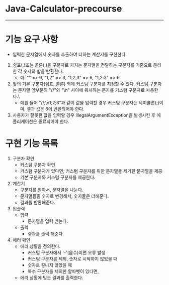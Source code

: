 # Java-Calculator-precourse
----
# 기능 요구 사항 
- 입력한 문자열에서 숫자를 추출하여 더하는 계산기를 구현한다.

1. 쉼표(,)또는 콜론(:)을 구분자로 가지는 문자열을 전달하는 구분자를 기준으로 분리한 각 숫자의 합을 반환한다.
   - 예: "" => 0, "1,2" => 3, "1,2,3" => 6, "1,2:3" => 6
2. 앞의 기본 구분자(쉼표, 콜론) 외에 커스텀 구분자를 지정할 수 있다. 커스텀 구분자는 문자열 앞부분의 "//"와 "\n" 사이에 위치하는 문자를 커스텀 구분자로 사용한다.\
   -  예를 들어 "//;\n1;2;3"과 같이 값을 입력할 경우 커스텀 구분자는 세미콜론(;)이며, 결과 값은 6이 반환되어야 한다.
3. 사용자가 잘못된 값을 입력할 경우 IllegalArgumentException을 발생시킨 후 애플리케이션은 종료되어야 한다.

# 구현 기능 목록 
1. 구분자 확인
   - 커스텀 구분자 확인
   - 커스텀 구분자가 있다면, 커스텀 구분자를 위한 문자열을 제거한 문자열을 제공
   - 기본 구분자와 커스텀 구분자를 제공한다.
2. 계산기 
   - 구분자를 받아서, 문자열을 나눈다. 
   - 문자열들을 숫자로 변경해서, 숫자들은 더해준다.
   - 결과를 반환해준다.
3. 입출력
   - 입력 
     - 문자열을 입력 받는다. 
   - 출력
     - 결과를 출력 해준다.
4. 에러 확인
   - 에러 상황을 정의한다. 
     - 커스텀 구분자에서 '-'(음수)이면 오류 발생 
     - 커스텀 구분자를 제외, 숫자로 시작하지 않았을 때 
     - 숫자로 끝나지 않았을 때 
     - 특수 구분자를 제외한 알파벳이 있다면,
   - 에러 상황에 맞는 결과를 출력한다.


   
  
